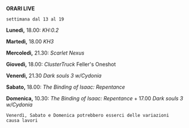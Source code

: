 
<b>ORARI LIVE</b>
 
<code>settimana dal 13 al 19</code>
 
<b>Lunedì,</b> 18.00: <i>KH:0.2</i>

<b>Martedì,</b> 18.00 <i>KH3</i>

<b>Mercoledì,</b> 21.30: <i>Scarlet Nexus</i>

<b>Giovedì,</b> 18.00: <i>ClusterTruck</i> Feller's Oneshot

<b>Venerdì,</b> 21.30 <i>Dark souls 3 w/Cydonia</i>

<b>Sabato,</b> 18.00: <i>The Binding of Isaac: Repentance</i> 
 
<b>Domenica,</b> 10.30: <i>The Binding of Isaac: Repentance</i>  + 17.00 <i>Dark souls 3 w/Cydonia</i>

<code>Venerdì, Sabato e Domenica potrebbero esserci delle variazioni causa lavori</code>
